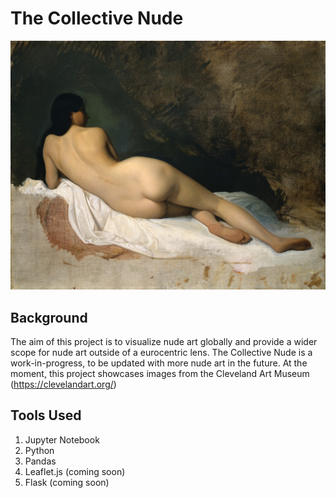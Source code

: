 # The Collective Nude

![Booty](Images/booty-girl.jpg)

## Background

The aim of this project is to visualize nude art globally and provide a wider scope for nude art outside of a eurocentric lens. The Collective Nude is a work-in-progress, to be updated with more nude art in the future. At the moment, this project showcases images from the Cleveland Art Museum (https://clevelandart.org/)

## Tools Used

  1. Jupyter Notebook
  2. Python
  3. Pandas
  4. Leaflet.js (coming soon)
  5. Flask (coming soon)
